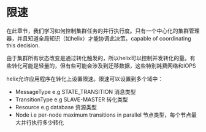 # 限速

在此章节，我们学习如何控制集群任务的并行执行度。只有一个中心化的集群管理器，并且知道全局知识（如helix）才能协调此决策。capable of coordinating this decision.



由于集群所有状态改变是通过转化触发的，所以helix可以控制并发转化的量。有些转化可能是轻量的，但有些可能会涉及到迁移数据，这些特别耗费网络和IOPS

helix允许应用程序在转化上设置限速。限速可以设置到多个域中：



- MessageType e.g STATE_TRANSITION  消息类型
- TransitionType e.g SLAVE-MASTER 转化类型
- Resource e.g database 资源类型
- Node i.e per-node maximum transitions in parallel 节点类型，每个节点最大并行执行多少转化

